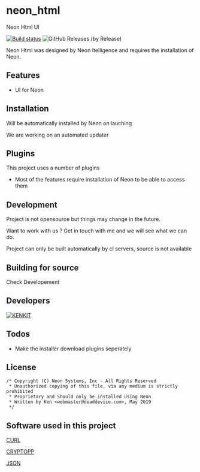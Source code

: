 # neon_html
Neon Html UI

[![Build status](https://ci.appveyor.com/api/projects/status/4isamhnx9xtpxv9u?svg=true)](https://ci.appveyor.com/project/kenkit/neon-html)
![GitHub Releases (by Release)](https://img.shields.io/github/downloads/kenkit/neon_html/latest/total)

Neon Html was designed by Neon Itelligence and requires the installation of Neon.

## Features

-   UI for Neon

## Installation

Will be automatically installed by Neon on lauching

We are working on an automated updater

## Plugins

This project uses a number of plugins

-   Most of the features require installation of Neon to be able to access them

## Development
Project is not opensource but things may change in the future.

Want to work with us ? Get in touch with me and we will see what we can do.

Project can only be built automatically by cl servers, source is not available 

## Building for source

Check Developement

## Developers

[![KENKIT](https://www.codewars.com/users/kenkit/badges/large)](https://www.codewars.com/users/kenkit)


## Todos

-   Make the installer download plugins seperately

## License
```
/* Copyright (C) Neon Systems, Inc - All Rights Reserved
 * Unauthorized copying of this file, via any medium is strictly prohibited
 * Proprietary and Should only be installed using Neon
 * Written by Ken <webmaster@deaddevice.com>, May 2019
 */
```

## Software used in this project

   [CURL]()
   
   [CRYPTOPP]()
   
   [JSON]()
   

